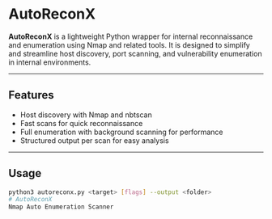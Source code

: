 # AutoReconX

**AutoReconX** is a lightweight Python wrapper for internal reconnaissance and enumeration using Nmap and related tools. It is designed to simplify and streamline host discovery, port scanning, and vulnerability enumeration in internal environments.

---

## Features

- Host discovery with Nmap and nbtscan
- Fast scans for quick reconnaissance
- Full enumeration with background scanning for performance
- Structured output per scan for easy analysis

---

## Usage

```bash
python3 autoreconx.py <target> [flags] --output <folder>
# AutoReconX
Nmap Auto Enumeration Scanner
